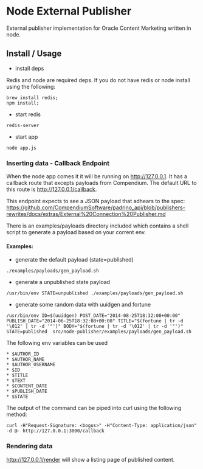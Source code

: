 # Node External Publisher

External publisher implementation for Oracle Content Marketing written
in node.


## Install / Usage

* install deps

Redis and node are required deps. If you do not have redis or node
install using the following:

```
brew install redis;
npm install;
```


* start redis

```
redis-server
```


* start app

```
node app.js
```

### Inserting data - Callback Endpoint

When the node app comes it it will be running on http://127.0.0.1. It
has a callback route that excepts payloads from Compendium. The default
URL to this route is http://127.0.0.1/callback. 

This endpoint expects to see a JSON payload that adhears to the spec: https://github.com/CompendiumSoftware/padrino_api/blob/publishers-rewrites/docs/extras/External%20Connection%20Publisher.md

There is an examples/payloads directory included which contains a shell
script to generate a payload based on your corrent env.

#### Examples:

* generate the default payload (state=published)

```
./examples/payloads/gen_payload.sh
```

* generate a unpublished state payload

```
/usr/bin/env STATE=unpublished ./examples/payloads/gen_payload.sh
```

* generate some random data with uuidgen and fortune 

```
/usr/bin/env ID=$(uuidgen) POST_DATE="2014-08-25T18:32:08+00:00" PUBLISH_DATE="2014-06-25T18:32:08+00:00" TITLE="$(fortune | tr -d '\012' | tr -d '"')" BODY="$(fortune | tr -d '\012' | tr -d '"')" STATE=published  src/node-publisher/examples/payloads/gen_payload.sh
```

The following env variables can be used

```
* $AUTHOR_ID
* $AUTHOR_NAME
* $AUTHOR_USERNAME
* $ID
* $TITLE
* $TEXT
* $CONTENT_DATE
* $PUBLISH_DATE
* $STATE
```


The output of the command can be piped into curl using the following
method:

```
curl -H"Request-Signature: <bogus>" -H"Content-Type: application/json" -d @- http://127.0.0.1:3000/callback
```


### Rendering data

http://127.0.0.1/render will show a listing page of published content.
